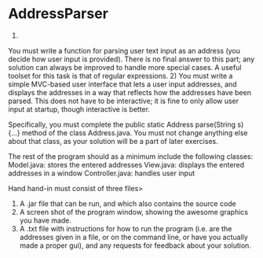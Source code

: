 AddressParser
=============
1)
You must write a function for parsing user text input as an address (you decide how user input is provided).
There is no final answer to this part; any solution can always be improved to handle more special cases.
A useful toolset for this task is that of regular expressions.
2)
You must write a simple MVC-based user interface that lets a user input addresses,
and displays the addresses in a way that reflects how the addresses have been parsed.
This does not have to be interactive; it is fine to only allow user input at startup, though interactive is better.

Specifically, you must complete the public static Address parse(String s) {...} method of the class Address.java.
You must not change anything else about that class, as your solution will be a part of later exercises.

The rest of the program should as a minimum include the following classes:
Model.java: stores the entered addresses
View.java: displays the entered addresses in a window
Controller.java: handles user input

Hand hand-in must consist of three files>
1) A .jar file that can be run, and which also contains the source code
2) A screen shot of the program window, showing the awesome graphics you have made.
3) A .txt file with instructions for how to run the program (i.e. are the addresses given in a file,
or on the command line, or have you actually made a proper gui), and any requests for feedback about your solution.
